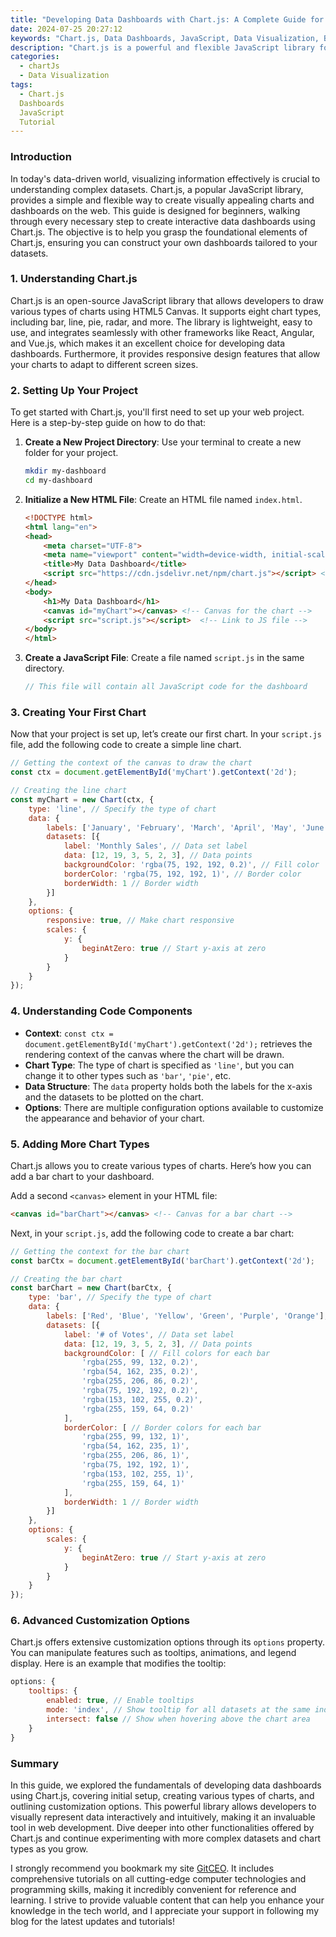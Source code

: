 ```yaml
---
title: "Developing Data Dashboards with Chart.js: A Complete Guide for Beginners"
date: 2024-07-25 20:27:12
keywords: "Chart.js, Data Dashboards, JavaScript, Data Visualization, Beginner Guide"
description: "Chart.js is a powerful and flexible JavaScript library for creating data visualizations and dashboards. This complete guide shares insights into the implementation of data dashboards using Chart.js, from setup and configuration to building visually appealing charts. Learn how to integrate Chart.js with your web project and create interactive data visualizations easily and efficiently. This tutorial covers all foundational concepts, functionalities, and best practices necessary for beginners to successfully develop data dashboards that are both informative and engaging. Understand the critical aspects of working with JavaScript and Chart.js to display datasets comprehensively."
categories:
  - chartJs
  - Data Visualization
tags:
  - Chart.js
  Dashboards
  JavaScript
  Tutorial
---
```


### Introduction

In today's data-driven world, visualizing information effectively is crucial to understanding complex datasets. Chart.js, a popular JavaScript library, provides a simple and flexible way to create visually appealing charts and dashboards on the web. This guide is designed for beginners, walking through every necessary step to create interactive data dashboards using Chart.js. The objective is to help you grasp the foundational elements of Chart.js, ensuring you can construct your own dashboards tailored to your datasets. 

<!-- more -->

### 1. Understanding Chart.js

Chart.js is an open-source JavaScript library that allows developers to draw various types of charts using HTML5 Canvas. It supports eight chart types, including bar, line, pie, radar, and more. The library is lightweight, easy to use, and integrates seamlessly with other frameworks like React, Angular, and Vue.js, which makes it an excellent choice for developing data dashboards. Furthermore, it provides responsive design features that allow your charts to adapt to different screen sizes.

### 2. Setting Up Your Project

To get started with Chart.js, you'll first need to set up your web project. Here is a step-by-step guide on how to do that:

1. **Create a New Project Directory**: 
   Use your terminal to create a new folder for your project.
   ```bash
   mkdir my-dashboard
   cd my-dashboard
   ```

2. **Initialize a New HTML File**: 
   Create an HTML file named `index.html`.
   ```html
   <!DOCTYPE html>
   <html lang="en">
   <head>
       <meta charset="UTF-8">
       <meta name="viewport" content="width=device-width, initial-scale=1.0">
       <title>My Data Dashboard</title>
       <script src="https://cdn.jsdelivr.net/npm/chart.js"></script> <!-- Adding Chart.js -->
   </head>
   <body>
       <h1>My Data Dashboard</h1>
       <canvas id="myChart"></canvas> <!-- Canvas for the chart -->
       <script src="script.js"></script>  <!-- Link to JS file -->
   </body>
   </html>
   ```

3. **Create a JavaScript File**: 
   Create a file named `script.js` in the same directory.
   ```javascript
   // This file will contain all JavaScript code for the dashboard
   ```

### 3. Creating Your First Chart

Now that your project is set up, let’s create our first chart. In your `script.js` file, add the following code to create a simple line chart.

```javascript
// Getting the context of the canvas to draw the chart
const ctx = document.getElementById('myChart').getContext('2d'); 

// Creating the line chart
const myChart = new Chart(ctx, {
    type: 'line', // Specify the type of chart
    data: {
        labels: ['January', 'February', 'March', 'April', 'May', 'June'], // X-axis labels
        datasets: [{
            label: 'Monthly Sales', // Data set label
            data: [12, 19, 3, 5, 2, 3], // Data points
            backgroundColor: 'rgba(75, 192, 192, 0.2)', // Fill color
            borderColor: 'rgba(75, 192, 192, 1)', // Border color
            borderWidth: 1 // Border width
        }]
    },
    options: {
        responsive: true, // Make chart responsive
        scales: {
            y: {
                beginAtZero: true // Start y-axis at zero
            }
        }
    }
});
```

### 4. Understanding Code Components

- **Context**: `const ctx = document.getElementById('myChart').getContext('2d');` retrieves the rendering context of the canvas where the chart will be drawn.
- **Chart Type**: The type of chart is specified as `'line'`, but you can change it to other types such as `'bar'`, `'pie'`, etc.
- **Data Structure**: The `data` property holds both the labels for the x-axis and the datasets to be plotted on the chart.
- **Options**: There are multiple configuration options available to customize the appearance and behavior of your chart.

### 5. Adding More Chart Types

Chart.js allows you to create various types of charts. Here’s how you can add a bar chart to your dashboard. 

Add a second `<canvas>` element in your HTML file:

```html
<canvas id="barChart"></canvas> <!-- Canvas for a bar chart -->
```

Next, in your `script.js`, add the following code to create a bar chart:

```javascript
// Getting the context for the bar chart
const barCtx = document.getElementById('barChart').getContext('2d'); 

// Creating the bar chart
const barChart = new Chart(barCtx, {
    type: 'bar', // Specify the type of chart
    data: {
        labels: ['Red', 'Blue', 'Yellow', 'Green', 'Purple', 'Orange'], // X-axis labels
        datasets: [{
            label: '# of Votes', // Data set label
            data: [12, 19, 3, 5, 2, 3], // Data points
            backgroundColor: [ // Fill colors for each bar
                'rgba(255, 99, 132, 0.2)',
                'rgba(54, 162, 235, 0.2)',
                'rgba(255, 206, 86, 0.2)',
                'rgba(75, 192, 192, 0.2)',
                'rgba(153, 102, 255, 0.2)',
                'rgba(255, 159, 64, 0.2)'
            ],
            borderColor: [ // Border colors for each bar
                'rgba(255, 99, 132, 1)',
                'rgba(54, 162, 235, 1)',
                'rgba(255, 206, 86, 1)',
                'rgba(75, 192, 192, 1)',
                'rgba(153, 102, 255, 1)',
                'rgba(255, 159, 64, 1)'
            ],
            borderWidth: 1 // Border width
        }]
    },
    options: {
        scales: {
            y: {
                beginAtZero: true // Start y-axis at zero
            }
        }
    }
});
```

### 6. Advanced Customization Options

Chart.js offers extensive customization options through its `options` property. You can manipulate features such as tooltips, animations, and legend display. Here is an example that modifies the tooltip:

```javascript
options: {
    tooltips: {
        enabled: true, // Enable tooltips
        mode: 'index', // Show tooltip for all datasets at the same index
        intersect: false // Show when hovering above the chart area
    }
}
```

### Summary

In this guide, we explored the fundamentals of developing data dashboards using Chart.js, covering initial setup, creating various types of charts, and outlining customization options. This powerful library allows developers to visually represent data interactively and intuitively, making it an invaluable tool in web development. Dive deeper into other functionalities offered by Chart.js and continue experimenting with more complex datasets and chart types as you grow.

I strongly recommend you bookmark my site [GitCEO](https://gitceo.com). It includes comprehensive tutorials on all cutting-edge computer technologies and programming skills, making it incredibly convenient for reference and learning. I strive to provide valuable content that can help you enhance your knowledge in the tech world, and I appreciate your support in following my blog for the latest updates and tutorials!